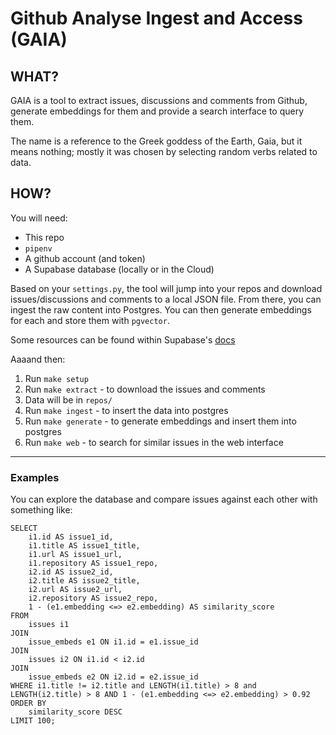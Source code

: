 # Github Analyse Ingest and Access (GAIA)

## WHAT?

GAIA is a tool to extract issues, discussions and comments from Github, generate
embeddings for them and provide a search interface to query them.

The name is a reference to the Greek goddess of the Earth, Gaia, but it means
nothing; mostly it was chosen by selecting random verbs related to data.

## HOW?

You will need:

- This repo
- `pipenv`
- A github account (and token)
- A Supabase database (locally or in the Cloud)

Based on your `settings.py`, the tool will jump into your repos and download
issues/discussions and comments to a local JSON file. From there, you can ingest
the raw content into Postgres. You can then generate embeddings for each and
store them with `pgvector`.

Some resources can be found within Supabase's [docs](https://supabase.com/blog/openai-embeddings-postgres-vector)

Aaaand then:

1. Run `make setup`
2. Run `make extract` - to download the issues and comments
3. Data will be in `repos/`
4. Run `make ingest` - to insert the data into postgres
5. Run `make generate` - to generate embeddings and insert them into postgres
6. Run `make web` - to search for similar issues in the web interface

---


### Examples

You can explore the database and compare issues against each other with something like:

```
SELECT
    i1.id AS issue1_id,
    i1.title AS issue1_title,
    i1.url AS issue1_url,
    i1.repository AS issue1_repo,
    i2.id AS issue2_id,
    i2.title AS issue2_title,
    i2.url AS issue2_url,
    i2.repository AS issue2_repo,
    1 - (e1.embedding <=> e2.embedding) AS similarity_score
FROM
    issues i1
JOIN
    issue_embeds e1 ON i1.id = e1.issue_id
JOIN
    issues i2 ON i1.id < i2.id
JOIN
    issue_embeds e2 ON i2.id = e2.issue_id
WHERE i1.title != i2.title and LENGTH(i1.title) > 8 and LENGTH(i2.title) > 8 AND 1 - (e1.embedding <=> e2.embedding) > 0.92
ORDER BY
    similarity_score DESC
LIMIT 100;
```
